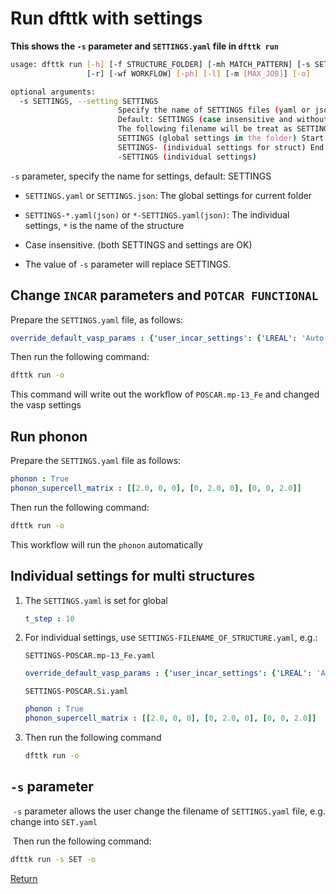 # Run dfttk with settings



**This shows the `-s` parameter and `SETTINGS.yaml` file in `dfttk run`**

```bash
usage: dfttk run [-h] [-f STRUCTURE_FOLDER] [-mh MATCH_PATTERN] [-s SETTINGS]
                 [-r] [-wf WORKFLOW] [-ph] [-l] [-m [MAX_JOB]] [-o]

optional arguments:
  -s SETTINGS, --setting SETTINGS
                        Specify the name of SETTINGS files (yaml or json file)
                        Default: SETTINGS (case insensitive and without ext)
                        The following filename will be treat as SETTINGS file
                        SETTINGS (global settings in the folder) Start with
                        SETTINGS- (individual settings for struct) End with
                        -SETTINGS (individual settings)

```

`-s` parameter, specify the name for settings, default: SETTINGS

- `SETTINGS.yaml` or `SETTINGS.json`: The global settings for current folder

- `SETTINGS-*.yaml(json)` or `*-SETTINGS.yaml(json)`: The individual settings, `*` is the name of the structure

- Case insensitive. (both SETTINGS and settings are OK)

- The value of `-s` parameter will replace SETTINGS.



## Change `INCAR` parameters and `POTCAR FUNCTIONAL`

Prepare the `SETTINGS.yaml` file, as follows:

```yaml
override_default_vasp_params : {'user_incar_settings': {'LREAL': 'Auto'}, 'user_potcar_functional': 'LDA', 'user_potcar_settings': {'Fe': 'Fe_sv'}}
```

Then run the following command:

```bash
dfttk run -o
```

This command will write out the workflow of  `POSCAR.mp-13_Fe` and changed the vasp settings



## Run phonon

Prepare the `SETTINGS.yaml` file as follows:

```yaml
phonon : True
phonon_supercell_matrix : [[2.0, 0, 0], [0, 2.0, 0], [0, 0, 2.0]]
```

Then run the following command:

```bash
dfttk run -o
```

This workflow will run the `phonon` automatically



## Individual settings for multi structures

1. The `SETTINGS.yaml` is set for global

   ```yaml
   t_step : 10
   ```

2. For individual settings, use `SETTINGS-FILENAME_OF_STRUCTURE.yaml`, e.g.:

   `SETTINGS-POSCAR.mp-13_Fe.yaml`

   ```yaml
   override_default_vasp_params : {'user_incar_settings': {'LREAL': 'Auto'}, 'user_potcar_functional': 'LDA', 'user_potcar_settings': {'Fe': 'Fe_sv'}}
   ```

   `SETTINGS-POSCAR.Si.yaml`

   ```yaml
   phonon : True
   phonon_supercell_matrix : [[2.0, 0, 0], [0, 2.0, 0], [0, 0, 2.0]]
   ```

3. Then run the following command

   ```bash
   dfttk run -o
   ```

   

## `-s` parameter

​	`-s` parameter allows the user change the filename of `SETTINGS.yaml` file, e.g. change into `SET.yaml`

​	Then run the following command:

```bash
dfttk run -s SET -o
```

[Return](../)

